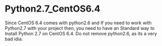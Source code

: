 # Python2.7_CentOS6.4
Since CentOS 6.4 comes with python2.6 and If you need to work with Python2.7 with your project then, you need to have an Standard way to Install Python 2.7 on CentOS 6.4.  Do not remove python2.6, as its a very bad idia.
    

